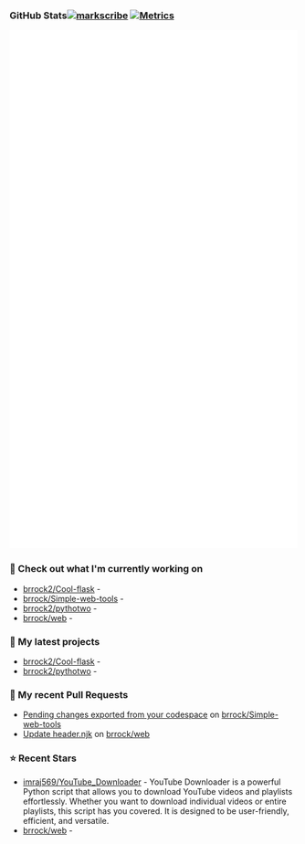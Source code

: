 
### GitHub Stats[![markscribe](https://github.com/brrock2/brrock2/actions/workflows/markscribe.yml/badge.svg)](https://github.com/brrock2/brrock2/actions/workflows/markscribe.yml) [![Metrics](https://github.com/brrock2/brrock2/actions/workflows/update-readme.yml/badge.svg)](https://github.com/brrock2/brrock2/actions/workflows/update-readme.yml)
<p align="left"><img src="https://raw.githubusercontent.com/brrock2/brrock2/main/github-metrics.svg" /></p>

### 👷 Check out what I'm currently working on

- [brrock2/Cool-flask](https://github.com/brrock2/Cool-flask) - 
- [brrock/Simple-web-tools](https://github.com/brrock/Simple-web-tools) - 
- [brrock2/pythotwo](https://github.com/brrock2/pythotwo) - 
- [brrock/web](https://github.com/brrock/web) - 
### 🌱 My latest projects

- [brrock2/Cool-flask](https://github.com/brrock2/Cool-flask) - 
- [brrock2/pythotwo](https://github.com/brrock2/pythotwo) - 
### 🔨 My recent Pull Requests

- [Pending changes exported from your codespace](https://github.com/brrock/Simple-web-tools/pull/1) on [brrock/Simple-web-tools](https://github.com/brrock/Simple-web-tools)
- [Update header.njk](https://github.com/brrock/web/pull/4) on [brrock/web](https://github.com/brrock/web)
### ⭐ Recent Stars

- [imraj569/YouTube_Downloader](https://github.com/imraj569/YouTube_Downloader) - YouTube Downloader is a powerful Python script that allows you to download YouTube videos and playlists effortlessly. Whether you want to download individual videos or entire playlists, this script has you covered. It is designed to be user-friendly, efficient, and versatile.
- [brrock/web](https://github.com/brrock/web) - 
